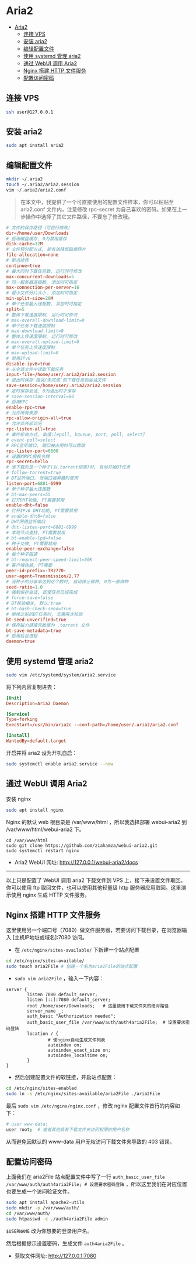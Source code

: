 # Aria2

- [Aria2](#aria2)
  - [连接 VPS](#%e8%bf%9e%e6%8e%a5-vps)
  - [安装 aria2](#%e5%ae%89%e8%a3%85-aria2)
  - [编辑配置文件](#%e7%bc%96%e8%be%91%e9%85%8d%e7%bd%ae%e6%96%87%e4%bb%b6)
  - [使用 systemd 管理 aria2](#%e4%bd%bf%e7%94%a8-systemd-%e7%ae%a1%e7%90%86-aria2)
  - [通过 WebUI 调用 Aria2](#%e9%80%9a%e8%bf%87-webui-%e8%b0%83%e7%94%a8-aria2)
  - [Nginx 搭建 HTTP 文件服务](#nginx-%e6%90%ad%e5%bb%ba-http-%e6%96%87%e4%bb%b6%e6%9c%8d%e5%8a%a1)
  - [配置访问密码](#%e9%85%8d%e7%bd%ae%e8%ae%bf%e9%97%ae%e5%af%86%e7%a0%81)

## 连接 VPS

```bash
ssh user@127.0.0.1
```

## 安装 aria2

```bash
sudo apt install aria2
```

## 编辑配置文件

```bash
mkdir ~/.aria2
touch ~/.aria2/aria2.session
vim ~/.aria2/aria2.conf
```

> 在本文中，我提供了一个可直接使用的配置文件样本，你可以粘贴至 aria2.conf 文件内，注意修改 rpc-secret 为自己喜欢的密码。如果在上一步操作中选择了其它文件路径，不要忘了修改哦。

```conf
# 文件的保存路径（可自行修改）
dir=/home/user/Downloads
# 启用磁盘缓存, 0为禁用缓存
disk-cache=32M
# 文件预分配方式, 能有效降低磁盘碎片
file-allocation=none
# 断点续传
continue=true
# 最大同时下载任务数, 运行时可修改
max-concurrent-downloads=5
# 同一服务器连接数, 添加时可指定
max-connection-per-server=16
# 最小文件分片大小, 添加时可指定
min-split-size=20M
# 单个任务最大线程数, 添加时可指定
split=5
# 整体下载速度限制, 运行时可修改
# max-overall-download-limit=0
# 单个任务下载速度限制
# max-download-limit=0
# 整体上传速度限制, 运行时可修改
# max-overall-upload-limit=0
# 单个任务上传速度限制
# max-upload-limit=0
# 禁用IPv6
disable-ipv6=true
# 从会话文件中读取下载任务
input-file=/home/user/.aria2/aria2.session
# 退出时保存`错误/未完成`的下载任务到会话文件
save-session=/home/user/.aria2/aria2.session
# 定时保存会话, 0为退出时才保存
# save-session-interval=60
# 启用RPC
enable-rpc=true
# 允许所有来源
rpc-allow-origin-all=true
# 允许非外部访问
rpc-listen-all=true
# 事件轮询方式, 取值:[epoll, kqueue, port, poll, select]
# event-poll=select
# RPC监听端口, 端口被占用时可以修改
rpc-listen-port=6800
# 设置的RPC授权令牌
rpc-secret=hello
# 当下载的是一个种子(以.torrent结尾)时, 自动开始BT任务
# follow-torrent=true
# BT监听端口, 当端口被屏蔽时使用
listen-port=6881-6999
# 单个种子最大连接数
# bt-max-peers=55
# 打开DHT功能, PT需要禁用
enable-dht=false
# 打开IPv6 DHT功能, PT需要禁用
# enable-dht6=false
# DHT网络监听端口
# dht-listen-port=6881-6999
# 本地节点查找, PT需要禁用
# bt-enable-lpd=false
# 种子交换, PT需要禁用
enable-peer-exchange=false
# 每个种子限速
# bt-request-peer-speed-limit=50K
# 客户端伪装, PT需要
peer-id-prefix=-TR2770-
user-agent=Transmission/2.77
# 当种子的分享率达到这个数时, 自动停止做种, 0为一直做种
seed-ratio=1.0
# 强制保存会话, 即使任务已经完成
# force-save=false
# BT校验相关, 默认:true
# bt-hash-check-seed=true
# 继续之前的BT任务时, 无需再次校验
bt-seed-unverified=true
# 保存磁力链接元数据为 .torrent 文件
bt-save-metadata=true
# 启用后台进程
daemon=true
```

## 使用 systemd 管理 aria2

```bash
sudo vim /etc/systemd/system/aria2.service
```

将下列内容复制进去：

```conf
[Unit]
Description=Aria2 Daemon

[Service]
Type=forking
ExecStart=/usr/bin/aria2c --conf-path=/home/user/.aria2/aria2.conf

[Install]
WantedBy=default.target
```

开启并将 aria2 设为开机自启：

```bash
sudo systemctl enable aria2.service --now
```

## 通过 WebUI 调用 Aria2

安装 nginx

```bash
sudo apt install nginx
```

Nginx 的默认 web 根目录是 /var/www/html ，所以我选择部署 webui-aria2 到 /var/www/html/webui-aria2 下。

```
cd /var/www/html
sudo git clone https://github.com/ziahamza/webui-aria2.git
sudo systemctl restart nginx
```

* Aria2 WebUI 网址: http://127.0.0.1/webui-aria2/docs

---

以上只是配置了 WebUI 调用 aria2 下载文件到 VPS 上，接下来设置文件取回。你可以使用 ftp 取回文件，也可以使用其他轻量级 http 服务器应用取回。这里演示使用 nginx 生成 HTTP 文件服务。

## Nginx 搭建 HTTP 文件服务

这里使用另一个端口号（7080）做文件服务器，若要访问下载目录，在浏览器输入 [主机IP地址或域名]:7080 访问。

* 在 `/etc/nginx/sites-available/` 下新建一个站点配置

```bash
cd /etc/nginx/sites-available/
sudo touch aria2File # 创建一个名为aria2File的站点配置
```

* `sudo vim aria2File` ，输入一下内容：

```
server {
        listen 7080 default_server;
        listen [::]:7080 default_server;
        root /home/user/Downloads;   # 这里使用下载文件夹的绝对路径
        server_name _;
        auth_basic "Authorization needed";
        auth_basic_user_file /var/www/auth/auth4aria2File;  # 设置要求密码登陆
        location / {
                # 使nginx自动生成文件列表
                autoindex on;
                autoindex_exact_size on;
                autoindex_localtime on;
        }
}
```

* 然后创建配置文件的软链接，开启站点配置：

```bash
cd /etc/nginx/sites-enabled
sudo ln -s /etc/nginx/sites-available/aria2File ./aria2File
```

最后 `sudo vim /etc/nginx/nginx.conf` ，修改 nginx 配置文件首行的内容如下：

```bash
# user www-data;
user root;  # 或者其他具有下载文件夹访问权限的用户名称
```

从而避免因默认的 www-data 用户无权访问下载文件夹导致的 403 错误。

## 配置访问密码

上面我们在 aria2File 站点配置文件中写了一行 `auth_basic_user_file /var/www/auth/auth4aria2File; # 设置要求密码登陆` ，所以这里我们在对应位置也要生成一个访问验证文件。

```bash
sudo apt install apache2-utils
sudo mkdir -p /var/www/auth/
cd /var/www/auth/
sudo htpasswd -c ./auth4aria2File admin
```

`$USERNAME` 改为你想要的登录用户名。

然后根据提示设置密码，生成文件 `auth4aria2File` 。

* 获取文件网址: http://127.0.0.1:7080